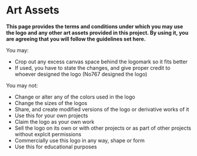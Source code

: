 # Art Assets
**This page provides the terms and conditions under which you may use the logo and any other art assets provided in this project. By using it, you are agreeing that you will follow the guidelines set here.**

You may: 
- Crop out any excess canvas space behind the logomark so it fits better
- If used, you have to state the changes, and give proper credit to whoever designed the logo (No767 designed the logo)

You may not:

- Change or alter any of the colors used in the logo
- Change the sizes of the logos 
- Share, and create modified versions of the logo or derivative works of it 
- Use this for your own projects
- Claim the logo as your own work
- Sell the logo on its own or with other projects or as part of other projects without explcit permissions
- Commercially use this logo in any way, shape or form
- Use this for educational purposes